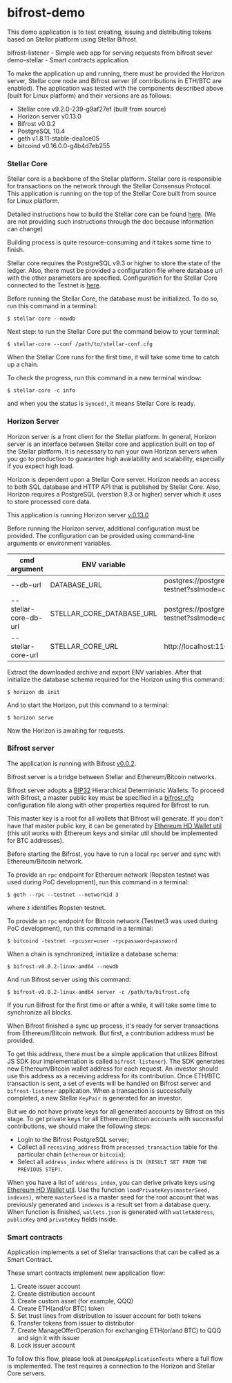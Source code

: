 # bifrost-demo
This demo application is to test creating, issuing and distributing tokens based on Stellar platform using Stellar Bifrost.

bifrost-listener - Simple web app for serving requests from bifrost sever
demo-stellar - Smart contracts application.

To make the application up and running, there must be provided the Horizon server, Stellar core node and Bifrost server (if contributions in ETH/BTC are enabled).
The application was tested with the components described above (built for Linux platform) and their versions are as follows:
- Stellar core v9.2.0-239-g9af27ef (built from source)
- Horizon server v0.13.0
- Bifrost v0.0.2
- PostgreSQL 10.4
- geth v1.8.11-stable-dea1ce05
- bitcoind v0.16.0.0-g4b4d7eb255

### Stellar Core
Stellar core is a backbone of the Stellar platform. Stellar core is responsible for transactions on the network through the Stellar Consensus Protocol.
This application is running on the top of the Stellar Core built from source for Linux platform.

Detailed instructions how to build the Stellar core can be found [here](https://github.com/stellar/stellar-core/blob/master/INSTALL.md).
(We are not providing such instructions through the doc because information can change) 

Building process is quite resource-consuming and it takes some time to finish.

Stellar core requires the PostgreSQL v9.3 or higher to store the state of the ledger.
Also, there must be provided a configuration file where database url with the other parameters are specified.
Configuration for the Stellar Core connected to the Testnet is [here](src/main/resources/stellar/stellar-core.cfg).

Before running the Stellar Core, the database must be initialized. To do so, run this command in a terminal:

`$ stellar-core --newdb`

Next step: to run the Stellar Core put the command below to your terminal:

`$ stellar-core --conf /path/to/stellar-conf.cfg`

When the Stellar Core runs for the first time, it will take some time to catch up a chain.

To check the progress, run this command in a new terminal window:

`$ stellar-core -c info`

and when you the status is `Synced!`, it means Stellar Core is ready.

### Horizon Server
Horizon server is a front client for the Stellar platform. In general, Horizon server is an interface between Stellar core and application built on top of the Stellar platform.
It is necessary to run your own Horizon servers when you go to production to guarantee high availability and scalability, especially if you expect high load.

Horizon is dependent upon a Stellar Core server. Horizon needs an access to both SQL database and HTTP API that is published by Stellar Core.
Also, Horizon requires a PostgreSQL (verstion 9.3 or higher) server which it uses to store processed core data.

This application is running Horizon server [v.0.13.0](https://github.com/stellar/go/releases/tag/horizon-v0.13.0)

Before running the Horizon server, additional configuration must be provided.
The configuration can be provided using command-line arguments or environment variables.

| cmd argument          	| ENV variable              	| value                                                                  	|
|-----------------------	|---------------------------	|------------------------------------------------------------------------	|
| --db-url              	| DATABASE_URL              	| postgres://postgres:postgres@localhost/horizon-testnet?sslmode=disable 	|
| --stellar-core-db-url 	| STELLAR_CORE_DATABASE_URL 	| postgres://postgres:postgres@localhost/core-testnet?sslmode=disable    	|
| --stellar-core-url    	| STELLAR_CORE_URL          	| http://localhost:11626                                                 	|

Extract the downloaded archive and export ENV variables.
After that initialize the database schema required for the Horizon using this command:

`$ horizon db init`

And to start the Horizon, put this command to a terminal:

`$ horizon serve`

Now the Horizon is awaiting for requests.

### Bifrost server
The application is running with Bifrost [v0.0.2](https://github.com/stellar/go/releases/tag/bifrost-v0.0.2).

Bifrost server is a bridge between Stellar and Ethereum/Bitcoin networks. 

Bifrost server adopts a [BIP32](https://github.com/bitcoin/bips/blob/master/bip-0032.mediawiki) Hierarchical Deterministic Wallets.
To proceed with Bifrost, a master public key must be specified in a [bifrost.cfg](src/main/resources/stellar/bifrost.cfg) configuration file along with other properties required for Bifrost to run.

This master key is a root for all wallets that Bifrost will generate.
If you don't have that master public key, it can be generated by [Ethereum HD Wallet util](ethereum-hd-wallet) (this util works with Ethereum keys and similar util should be implemented for BTC addresses).

Before starting the Bifrost, you have to run a local `rpc` server and sync with Ethereum/Bitcoin network.

To provide an `rpc` endpoint for Ethereum network (Ropsten testnet was used during PoC development), run this command in a terminal:

`$ geth --rpc --testnet --networkid 3`

where `3` identifies Ropsten testnet.

To provide an `rpc` endpoint for Bitcoin network (Testnet3 was used during PoC development), run this command in a terminal:

`$ bitcoind -testnet -rpcuser=user -rpcpassword=password`

When a chain is synchronized, initialize a database schema:

`$ bifrost-v0.0.2-linux-amd64 --newdb`

And run Bifrost server using this command:

`$ bifrost-v0.0.2-linux-amd64 server -c /path/to/bifrost.cfg`

If you run Bifrost for the first time or after a while, it will take some time to synchronize all blocks.

When Bifrost finished a sync up process, it's ready for server transactions from Ethereum/Bitcoin network.
But first, a contribution address must be provided.

To get this address, there must be a simple application that utilizes Bifrost JS SDK (our implementation is called `bifrost-listener`). The SDK generates new Ethereum/Bitcoin wallet address for each request. 
An investor should use this address as a receiving address for its contribution. Once ETH/BTC transaction is sent, a set of events will be handled on Bifrost server and `bifrost-listener` application.
When a transaction is successfully completed, a new Stellar `KeyPair` is generated for an investor.

But we do not have private keys for all generated accounts by Bifrost on this stage.
To get private keys for all Ethereum/Bitcoin accounts with successful contributions, we should make the following steps:
- Login to the Bifrost PostgreSQL server;
- Collect all `receiving_address` from `processed_transaction` table for the particular chain (`ethereum` or `bitcoin`);
- Select all `address_index` where `address` is `IN (RESULT SET FROM THE PREVIOUS STEP)`.

When you have a list of `address_index`, you can derive private keys using [Ethereum HD Wallet util](ethereum-hd-wallet).
Use the function `loadPrivateKeys(masterSeed, indexes)`, where `masterSeed` is a master seed for the root account that was previously generated
and `indexes` is a result set from a database query.
When function is finished, `wallets.json` is generated with `walletAddress`, `publicKey` and `privateKey` fields inside.

### Smart contracts

Application implements a set of Stellar transactions that can be called as a Smart Contract.

These smart contracts implement new application flow:

1. Create issuer account
2. Create distribution account
3. Create custom asset (for example, QQQ)
4. Create ETH(and/or BTC) token
5. Set trust lines from distribution to issuer account for both tokens
6. Transfer tokens from issuer to distributor
7. Create ManageOfferOperation for exchanging ETH(or/and BTC) to QQQ and sign it with issuer
8. Lock issuer account

To follow this flow, please look at `DemoAppApplicationTests` where a full flow is implemented.
The test requires a connection to the Horizon and Stellar Core servers.
